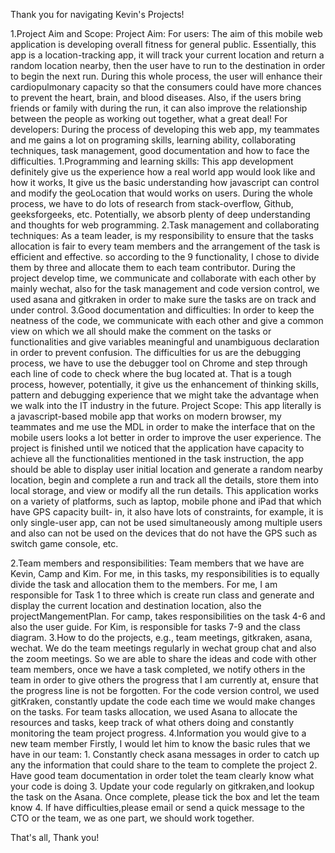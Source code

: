 Thank you for navigating Kevin's Projects!

1.Project Aim and Scope:
Project Aim:
For users:
The aim of this mobile web application is developing overall fitness for general public. Essentially, this app is a location-tracking app, it will track your current location and return a random location nearby, then the user have to run to the destination in order to begin the next run. During this whole process, the user will enhance their cardiopulmonary capacity so that the consumers could have more chances to prevent the heart, brain, and blood diseases. Also, if the users bring friends or family with during the run, it can also improve the relationship between the people as working out together, what a great deal!
For developers:
During the process of developing this web app, my teammates and me gains a lot on programing skills, learning ability, collaborating techniques, task management, good documentation and how to face the difficulties.
1.Programming and learning skills:
This app development definitely give us the experience how a real world app would look like and how it works, It give us the basic understanding how javascript can control and modify the geoLocation that would works on users. During the whole process, we have to do lots of research from stack-overflow, Github, geeksforgeeks, etc. Potentially, we absorb plenty of deep understanding and thoughts for web programming.
2.Task management and collaborating techniques:
As a team leader, is my responsibility to ensure that the tasks allocation is fair to every team members and the arrangement of the task is efficient and effective. so according to the 9 functionality, I chose to divide them by three and allocate them to each team contributor. During the project develop time, we communicate and collaborate with each other by mainly wechat, also for the task management and code version control, we used asana and gitkraken in order to make sure the tasks are on track and under control.
3.Good documentation and difficulties:
In order to keep the neatness of the code, we communicate with each other and give a common view on which we all should make the comment on the tasks or functionalities and give variables meaningful and unambiguous declaration in order to prevent confusion. The difficulties for us are the debugging process, we have to use the debugger tool on Chrome and step through each line of code to check where the bug located at. That is a tough process, however, potentially, it give us the enhancement of thinking skills, pattern and debugging experience that we might take the advantage when we walk into the IT industry in the future.
Project Scope:
This app literally is a javascript-based mobile app that works on modern browser, my teammates and me use the MDL in order to make the interface that on the mobile users looks a lot better in order to improve the user experience.
The project is finished until we noticed that the application have capacity to achieve all the functionalities mentioned in the task instruction, the app should be able to display user initial location and generate a random nearby location, begin and complete a run and track all the details, store them into local storage, and view or modify all the run details.
This application works on a variety of platforms, such as laptop, mobile phone and iPad that which have GPS capacity built- in, it also have lots of constraints, for example, it is only single-user app, can not be used simultaneously among multiple users and also can not be used on the devices that do not have the GPS such as switch game console, etc. 

2.Team members and responsibilities:
Team members that we have are Kevin, Camp and Kim. For me, in this tasks, my responsibilities is to equally divide the task and allocation them to the members. For me, I am responsible for Task 1 to three which is create run class and generate and display the current location and destination location, also the projectMangementPlan. For camp, takes responsibilities on the task 4-6 and also the user guide. For Kim, is responsible for tasks 7-9 and the class diagram.
3.How to do the projects, e.g., team meetings, gitkraken, asana, wechat.
We do the team meetings regularly in wechat group chat and also the zoom meetings. So we are able to share the ideas and code with other team members, once we have a task completed, we notify others in the team in order to give others the progress that I am currently at, ensure that the progress line is not be forgotten. For the code version control, we used gitKraken, constantly update the code each time we would make changes on the tasks. For team tasks allocation, we used Asana to allocate the resources and tasks, keep track of what others doing and constantly monitoring the team project progress.
4.Information you would give to a new team member
Firstly, I would let him to know the basic rules that we have in our team: 1. Constantly check asana messages in order to catch up any the information that could share to the team to complete the project
2. Have good team documentation in order tolet the team clearly know what your code is doing
3. Update your code regularly on gitkraken,and lookup the task on the Asana. Once complete, please tick the box and let the team know
4. If have difficulties,please email or send a quick message to the CTO or the team, we as one part, we should work together.


That's all, Thank you! 
